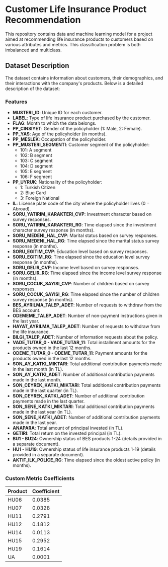 # Customer Life Insurance Product Recommendation

This repository contains data and machine learning model for a project aimed at recommending life insurance products to customers based on various attributes and metrics. This classification problem is both imbalanced and multiclass.

## Dataset Description

The dataset contains information about customers, their demographics, and their interactions with the company's products. Below is a detailed description of the dataset:

### Features

- **MUSTERI_ID**: Unique ID for each customer.
- **LABEL**: Type of life insurance product purchased by the customer.
- **FLAG**: Month to which the data belongs.
- **PP_CINSIYET**: Gender of the policyholder (1: Male, 2: Female).
- **PP_YAS**: Age of the policyholder (in months).
- **PP_MESLEK**: Occupation of the policyholder.
- **PP_MUSTERI_SEGMENTI**: Customer segment of the policyholder:
  - 101: A segment
  - 102: B segment
  - 103: C segment
  - 104: D segment
  - 105: E segment
  - 106: F segment
- **PP_UYRUK**: Nationality of the policyholder:
  - 1: Turkish Citizen
  - 2: Blue Card
  - 3: Foreign National
- **IL**: License plate code of the city where the policyholder lives (0 = Abroad).
- **SORU_YATIRIM_KARAKTERI_CVP**: Investment character based on survey responses.
- **SORU_YATIRIM_KARAKTERI_RG**: Time elapsed since the investment character survey response (in months).
- **SORU_MEDENI_HAL_CVP**: Marital status based on survey responses.
- **SORU_MEDENI_HAL_RG**: Time elapsed since the marital status survey response (in months).
- **SORU_EGITIM_CVP**: Education level based on survey responses.
- **SORU_EGITIM_RG**: Time elapsed since the education level survey response (in months).
- **SORU_GELIR_CVP**: Income level based on survey responses.
- **SORU_GELIR_RG**: Time elapsed since the income level survey response (in months).
- **SORU_COCUK_SAYISI_CVP**: Number of children based on survey responses.
- **SORU_COCUK_SAYISI_RG**: Time elapsed since the number of children survey response (in months).
- **BES_AYRILMA_TALEP_ADET**: Number of requests to withdraw from the BES account.
- **ODEMEME_TALEP_ADET**: Number of non-payment instructions given in the last year.
- **HAYAT_AYRILMA_TALEP_ADET**: Number of requests to withdraw from the life insurance.
- **BILGI_TALEP_ADET**: Number of information requests about the policy.
- **VADE_TUTAR_0 - VADE_TUTAR_11**: Total installment amounts for the products owned in the last 12 months.
- **ODEME_TUTAR_0 - ODEME_TUTAR_11**: Payment amounts for the products owned in the last 12 months.
- **SON_AY_KATKI_MIKTARI**: Total additional contribution payments made in the last month (in TL).
- **SON_AY_KATKI_ADET**: Number of additional contribution payments made in the last month.
- **SON_CEYREK_KATKI_MIKTARI**: Total additional contribution payments made in the last quarter (in TL).
- **SON_CEYREK_KATKI_ADET**: Number of additional contribution payments made in the last quarter.
- **SON_SENE_KATKI_MIKTARI**: Total additional contribution payments made in the last year (in TL).
- **SON_SENE_KATKI_ADET**: Number of additional contribution payments made in the last year.
- **ANAPARA**: Total amount of principal invested (in TL).
- **GETIRI**: Total return on the invested principal (in TL).
- **BU1 - BU24**: Ownership status of BES products 1-24 (details provided in a separate document).
- **HU1 - HU19**: Ownership status of life insurance products 1-19 (details provided in a separate document).
- **AKTIF_ILK_POLICE_RG**: Time elapsed since the oldest active policy (in months).

### Custom Metric Coefficients

| Product | Coefficient |
|---------|-------------|
| HU06    | 0.0385      |
| HU07    | 0.0328      |
| HU11    | 0.2791      |
| HU12    | 0.1812      |
| HU14    | 0.0113      |
| HU15    | 0.2952      |
| HU19    | 0.1614      |
| UA      | 0.0001      |



